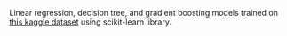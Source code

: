 Linear regression, decision tree, and gradient boosting models trained on [this kaggle dataset](https://www.kaggle.com/datasets/steveahn/memory-test-on-drugged-islanders-data) using scikit-learn library.
